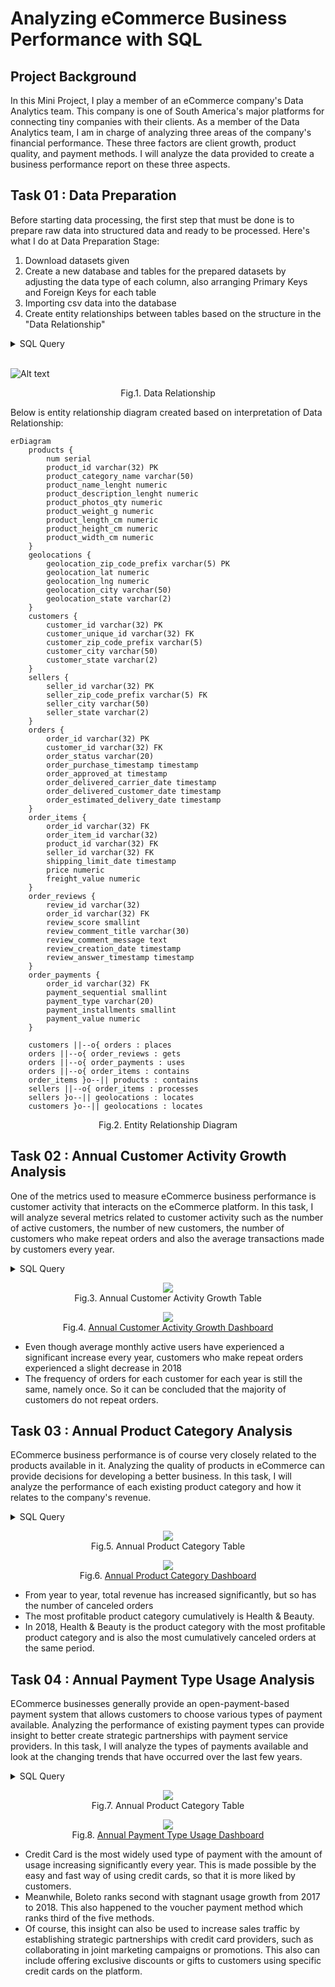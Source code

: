 # Analyzing eCommerce Business Performance with SQL

## Project Background 
In this Mini Project, I play a member of an eCommerce company's Data Analytics team. This company is one of South America's major platforms for connecting tiny companies with their clients. As a member of the Data Analytics team, I am in charge of analyzing three areas of the company's financial performance. These three factors are client growth, product quality, and payment methods. I will analyze the data provided to create a business performance report on these three aspects.

## Task 01 : Data Preparation
Before starting data processing, the first step that must be done is to prepare raw data into structured data and ready to be processed. Here's what I do at Data Preparation Stage:

1. Download datasets given
2. Create a new database and tables for the prepared datasets by adjusting the data type of each column, also arranging Primary Keys and Foreign Keys for each table
3. Importing csv data into the database
4. Create entity relationships between tables based on the structure in the "Data Relationship"

<details>
  <summary>SQL Query</summary>
  
  ```sql
  -- Task 01 : Data Preparation --
CREATE TABLE IF NOT EXISTS products
(
	num serial,
	product_id varchar(32) PRIMARY KEY,
	product_category_name varchar(50),
	product_name_lenght numeric,
	product_description_lenght numeric,
	product_photos_qty numeric,
	product_weight_g numeric,
	product_length_cm numeric,
	product_height_cm numeric,
	product_width_cm numeric
);

CREATE TABLE IF NOT EXISTS geolocations
(
	geolocation_zip_code_prefix varchar(5),
	geolocation_lat numeric, 
	geolocation_lng numeric, 
	geolocation_city varchar(50), 
	geolocation_state varchar(2)
);

CREATE TABLE IF NOT EXISTS customers
(
	customer_id varchar(32) PRIMARY KEY,
	customer_unique_id varchar(32),
    -- seller_zip_code_prefix refers to geolocation.geolocation_zip_code_prefix. 
    -- not a Foreign Key because reference column is not unique.
	customer_zip_code_prefix varchar(5),
	customer_city varchar(50),
	customer_state varchar(2)
);

CREATE TABLE IF NOT EXISTS sellers
(
	seller_id varchar(32) PRIMARY KEY,
    -- seller_zip_code_prefix refers to geolocation.geolocation_zip_code_prefix. 
    -- not a Foreign Key because reference column is not unique.
	seller_zip_code_prefix varchar(5), 
	seller_city varchar(50),
	seller_state varchar(2)
);

CREATE TABLE IF NOT EXISTS orders
(
	order_id varchar(32) PRIMARY KEY,
	customer_id varchar(32) references customers(customer_id),
	order_status varchar(20),
	order_purchase_timestamp timestamp,
	order_approved_at timestamp,
	order_delivered_carrier_date timestamp,
	order_delivered_customer_date timestamp,
	order_estimated_delivery_date timestamp
);

CREATE TABLE IF NOT EXISTS order_items
(
	order_id varchar(32) references orders(order_id),
	order_item_id varchar(32),
	product_id varchar(32) references product(product_id),
	seller_id varchar(32) references seller(seller_id),
	shipping_limit_date timestamp,
	price numeric,
	freight_value numeric
);

CREATE TABLE IF NOT EXISTS order_reviews
(
	review_id varchar(32),
	order_id varchar(32) references orders(order_id),
	review_score smallint,
	review_comment_title varchar(30),
	review_comment_message text,
	review_creation_date timestamp,
	review_answer_timestamp timestamp
);

CREATE TABLE IF NOT EXISTS order_payments
(
	order_id varchar(32) references orders(order_id),
	payment_sequential smallint,
	payment_type varchar(20),
	payment_installments smallint,
	payment_value numeric
);
  ```
</details>
<br>

![Alt text](https://github.com/salsmardhiyah/sql-ecommerce-business-performance/blob/main/assets/Data+Relationship.png?raw=true)
<br>
<p align="center">
Fig.1. Data Relationship
</p>

Below is entity relationship diagram created based on interpretation of Data Relationship:

```mermaid
erDiagram
    products {
        num serial
        product_id varchar(32) PK
        product_category_name varchar(50)
        product_name_lenght numeric
        product_description_lenght numeric
        product_photos_qty numeric
        product_weight_g numeric
        product_length_cm numeric
        product_height_cm numeric
        product_width_cm numeric
    }
    geolocations {
        geolocation_zip_code_prefix varchar(5) PK
        geolocation_lat numeric
        geolocation_lng numeric
        geolocation_city varchar(50)
        geolocation_state varchar(2)
    }
    customers {
        customer_id varchar(32) PK
        customer_unique_id varchar(32) FK
        customer_zip_code_prefix varchar(5)
        customer_city varchar(50)
        customer_state varchar(2)
    }
    sellers {
        seller_id varchar(32) PK
        seller_zip_code_prefix varchar(5) FK
        seller_city varchar(50)
        seller_state varchar(2)
    }
    orders {
        order_id varchar(32) PK
        customer_id varchar(32) FK
        order_status varchar(20)
        order_purchase_timestamp timestamp
        order_approved_at timestamp
        order_delivered_carrier_date timestamp
        order_delivered_customer_date timestamp
        order_estimated_delivery_date timestamp
    }
    order_items {
        order_id varchar(32) FK
        order_item_id varchar(32)
        product_id varchar(32) FK
        seller_id varchar(32) FK
        shipping_limit_date timestamp
        price numeric
        freight_value numeric
    }
    order_reviews {
        review_id varchar(32)
        order_id varchar(32) FK
        review_score smallint
        review_comment_title varchar(30)
        review_comment_message text
        review_creation_date timestamp
        review_answer_timestamp timestamp
    }
    order_payments {
        order_id varchar(32) FK
        payment_sequential smallint
        payment_type varchar(20)
        payment_installments smallint
        payment_value numeric
    }

    customers ||--o{ orders : places
    orders ||--o{ order_reviews : gets
    orders ||--o{ order_payments : uses
    orders ||--o{ order_items : contains
    order_items }o--|| products : contains
    sellers ||--o{ order_items : processes
    sellers }o--|| geolocations : locates
    customers }o--|| geolocations : locates
```
<p align="center">
Fig.2. Entity Relationship Diagram
</p>

## Task 02 : Annual Customer Activity Growth Analysis
One of the metrics used to measure eCommerce business performance is customer activity that interacts on the eCommerce platform. In this task, I will analyze several metrics related to customer activity such as the number of active customers, the number of new customers, the number of customers who make repeat orders and also the average transactions made by customers every year.

<details>
  <summary>SQL Query</summary>
  
  ```sql
-- Task 02 : Annual Customer Activity Growth Analysis --
WITH temp1 AS(
    -- Displays the average number of monthly active users for each year --
    WITH active_users AS(
        SELECT 
            EXTRACT (YEAR FROM o.order_purchase_timestamp) purchase_year, 
            EXTRACT(MONTH FROM o.order_purchase_timestamp) purchase_month,
            COUNT(DISTINCT c.customer_unique_id) AS monthly_active_users
        FROM 
            orders o JOIN customers c ON o.customer_id = c.customer_id
        GROUP BY 
            purchase_year, purchase_month
    )
    SELECT 
        purchase_year,
        FLOOR(AVG(monthly_active_users)) monthly_active_users
    FROM 
        active_users
    GROUP BY 
        purchase_year
),
temp2 AS(
    -- Displays the number of new customers in each year --
    WITH min_order AS (
        SELECT 
            c.customer_unique_id,
            MIN(o.order_purchase_timestamp) AS min_time_order
        FROM 
            orders o JOIN customers c ON o.customer_id = c.customer_id
        GROUP BY 
            customer_unique_id
    )
    SELECT 
        EXTRACT(YEAR FROM min_time_order ) AS purchase_year, 
        COUNT (DISTINCT customer_unique_id) new_customers
    FROM 
        min_order
    GROUP BY 
        purchase_year
),
temp3 AS(
    -- Displays the number of customers who make purchases more than once (repeat orders) in each year --
    WITH repeat_order AS(
        SELECT 
            EXTRACT(YEAR FROM o.order_purchase_timestamp) purchase_year,
            c.customer_unique_id,
            COUNT(o.order_purchase_timestamp) jumlah
        FROM 
            orders o JOIN customers c ON o.customer_id = c.customer_id
        GROUP BY purchase_year, c.customer_unique_id
        HAVING COUNT(o.order_purchase_timestamp) > 1
        ORDER BY 3 DESC
    )
    SELECT 
        purchase_year,
        COUNT(DISTINCT customer_unique_id) repeat_order_customers
    FROM repeat_order
    GROUP BY purchase_year
),
temp4 AS(
    -- Displays the average number of orders made by customers for each year --
    WITH temp AS(
        SELECT 
            EXTRACT(YEAR FROM o.order_purchase_timestamp) purchase_year,
            c.customer_unique_id,
            COUNT(order_id) order_freq
        FROM
            orders o JOIN customers c ON o.customer_id = c.customer_id
        GROUP BY
            purchase_year, c.customer_unique_id
        ORDER BY 
            order_freq DESC
    )
    SELECT 
        purchase_year,
        ROUND(AVG(order_freq), 3) avg_order_freq
    FROM 
        temp
    GROUP BY 
        purchase_year
)
-- Combine the information that has been obtained into a single table view --
SELECT 
    temp1.purchase_year,
    temp1.monthly_active_users,
    temp2.new_customers,
    temp3.repeat_order_customers,
    temp4.avg_order_freq
FROM 
    temp1 
    JOIN temp2 ON temp1.purchase_year = temp2.purchase_year
    JOIN temp3 ON temp1.purchase_year = temp3.purchase_year
    JOIN temp4 ON temp1.purchase_year = temp4.purchase_year
;
  ```
</details>

<p align="center">
  <kbd><img src="assets/mau_table.png"> </kbd> <br>
  Fig.3. Annual Customer Activity Growth Table
</p>

<p align="center">
  <kbd><img src="assets/customer_dashboad.png"> </kbd> <br>
  Fig.4. <a href="https://lookerstudio.google.com/reporting/658cf2f2-a46a-4e25-9f93-1a1f9c392c93">Annual Customer Activity Growth Dashboard</a>
</p>

- Even though average monthly active users have experienced a significant increase every year, customers who make repeat orders experienced a slight decrease in 2018
- The frequency of orders for each customer for each year is still the same, namely once. So it can be concluded that the majority of customers do not repeat orders.


## Task 03 : Annual Product Category Analysis
ECommerce business performance is of course very closely related to the products available in it. Analyzing the quality of products in eCommerce can provide decisions for developing a better business. In this task, I will analyze the performance of each existing product category and how it relates to the company's revenue.

<details>
  <summary>SQL Query</summary>
  
  ```sql
-- Task 03 : Product Category Analysis --
-- Create a table that contains total company revenue/revenue information for each year -- 
CREATE TABLE total_revenue AS
	SELECT 
		EXTRACT(YEAR FROM o.order_purchase_timestamp) purchase_year,
		SUM(oi.price + oi.freight_value) revenue
	FROM 
		order_items oi JOIN orders o ON oi.order_id = o.order_id
	WHERE
		o.order_status = 'delivered'
	GROUP BY 
		purchase_year
;

-- Create a table that contains information on the total number of cancel orders for each year -- 
CREATE TABLE canceled_order_year AS
	SELECT 
		EXTRACT(YEAR FROM order_purchase_timestamp) purchase_year,
		COUNT(order_id) canceled_order
	FROM 
		orders
	WHERE
		order_status = 'canceled'
	GROUP BY 
		purchase_year
;

-- Create a table containing the product category names 
-- that provide the highest total revenue for each year
CREATE TABLE top_revenue_category AS(
	WITH revenue_category AS (
		SELECT 
			EXTRACT(YEAR FROM o.order_purchase_timestamp) purchase_year,
			p.product_category_name,
			SUM(oi.price + oi.freight_value) revenue,
			RANK() OVER (
				PARTITION BY EXTRACT(YEAR FROM o.order_purchase_timestamp)
				ORDER BY SUM(oi.price + oi.freight_value) DESC
			) revenue_rank
		FROM
			product p
			JOIN order_items oi ON p.product_id = oi.product_id
			JOIN orders o ON oi.order_id = o.order_id
		WHERE
			o.order_status = 'delivered'
		GROUP BY 1,2
	)
	SELECT 
		purchase_year,
		product_category_name,
		revenue
	FROM
		revenue_category
	WHERE
		revenue_rank = 1
)
;

-- Create a table containing the names of the product categories 
-- that have the highest number of canceled orders for each year 
CREATE TABLE most_canceled_category AS(
	WITH canceled_category AS (
		SELECT 
			EXTRACT(YEAR FROM o.order_purchase_timestamp) purchase_year,
			p.product_category_name,
			COUNT(o.order_id) total_canceled,
			RANK() OVER (
				PARTITION BY EXTRACT(YEAR FROM o.order_purchase_timestamp)
				ORDER BY COUNT(o.order_id) DESC
			) canceled_rank
		FROM
			product p
			JOIN order_items oi ON p.product_id = oi.product_id
			JOIN orders o ON oi.order_id = o.order_id
		WHERE
			o.order_status = 'canceled'
		GROUP BY 1,2
	)
	SELECT 
		purchase_year,
		product_category_name,
		total_canceled
	FROM
		canceled_category
	WHERE
		canceled_rank = 1
)
;

-- Combine the information that has been obtained into a single table view --
SELECT 
	tr.purchase_year "year",
	tr.revenue total_revenue,
	trc.product_category_name most_profitable_category,
	trc.revenue category_profit,
	co.canceled_order total_canceled_order,
	mcc.product_category_name most_canceled_category,
	mcc.total_canceled canceled_order_category
FROM 
	total_revenue tr
	JOIN top_revenue_category trc ON tr.purchase_year = trc.purchase_year
	JOIN canceled_order_year co ON tr.purchase_year = co.purchase_year
	JOIN most_canceled_category mcc ON tr.purchase_year = mcc.purchase_year
;
  ```
</details>

<p align="center">
  <kbd><img src="assets/revenue_table.png"> </kbd> <br>
  Fig.5. Annual Product Category Table
</p>
<p align="center">
  <kbd><img src="assets/product_dashboard.png"> </kbd> <br>
  Fig.6. <a href="https://lookerstudio.google.com/reporting/658cf2f2-a46a-4e25-9f93-1a1f9c392c93">Annual Product Category Dashboard</a>
</p>

- From year to year, total revenue has increased significantly, but so has the number of canceled orders
- The most profitable product category cumulatively is Health & Beauty. 
- In 2018, Health & Beauty is the product category with  the most profitable product category and is also the most cumulatively canceled orders at the same period.

## Task 04 : Annual Payment Type Usage Analysis
ECommerce businesses generally provide an open-payment-based payment system that allows customers to choose various types of payment available. Analyzing the performance of existing payment types can provide insight to better create strategic partnerships with payment service providers. In this task, I will analyze the types of payments available and look at the changing trends that have occurred over the last few years.

<details>
  <summary>SQL Query</summary>
  
  ```sql
-- Task 04 : Analysis of Annual Payment Type Usage --
-- Displays the total usage of each type of payment at all time, sorted from the favorite --
SELECT
	payment_type,
	COUNT(*) total_payment_type
FROM
	order_payments
GROUP BY
	1
ORDER BY
	2 DESC
;

-- Displays detailed information on the amount of usage for each type of payment for each year --
WITH payment_type_year AS(
	SELECT
		op.payment_type,
		EXTRACT(YEAR FROM o.order_purchase_timestamp) purchase_year
	FROM
		order_payments op
		JOIN orders o ON op.order_id = o.order_id
)
SELECT
	payment_type,
	SUM (CASE WHEN purchase_year = 2016 THEN 1 ELSE 0 END) "2016",
	SUM (CASE WHEN purchase_year = 2017 THEN 1 ELSE 0 END) "2017",
	SUM (CASE WHEN purchase_year = 2018 THEN 1 ELSE 0 END) "2018",
	COUNT(1) total_number
FROM
	payment_type_year
GROUP BY
	1
ORDER BY
	5 DESC
;
  ```
</details>

<p align="center">
  <kbd><img src="assets/payment_table.png"> </kbd> <br>
  Fig.7. Annual Product Category Table
</p>
<p align="center">
  <kbd><img src="assets/payment_dashboard.png"> </kbd> <br>
  Fig.8. <a href="https://lookerstudio.google.com/reporting/658cf2f2-a46a-4e25-9f93-1a1f9c392c93">Annual Payment Type Usage Dashboard</a>
</p>

- Credit Card is the most widely used type of payment with the amount of usage increasing significantly every year. This is made possible by the easy and fast way of using credit cards, so that it is more liked by customers. 
- Meanwhile, Boleto ranks second with stagnant usage growth from 2017 to 2018. This also happened to the voucher payment method which ranks third of the five methods.
- Of course, this insight can also be used to increase sales traffic by establishing strategic partnerships with credit card providers, such as collaborating in joint marketing campaigns or promotions. This also can include offering exclusive discounts or gifts to customers using specific credit cards on the platform.

